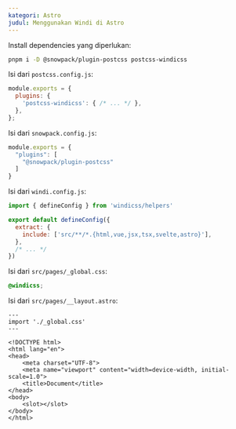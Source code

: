 ```yaml
---
kategori: Astro
judul: Menggunakan Windi di Astro
---
```


Install dependencies yang diperlukan:

```bash
pnpm i -D @snowpack/plugin-postcss postcss-windicss
```

Isi dari `postcss.config.js`:

```javascript
module.exports = {
  plugins: {
    'postcss-windicss': { /* ... */ },
  },
};
```

Isi dari `snowpack.config.js`:

```javascript
module.exports = {
  "plugins": [
    "@snowpack/plugin-postcss"
  ]
}
```

Isi dari `windi.config.js`:

```javascript
import { defineConfig } from 'windicss/helpers'

export default defineConfig({
  extract: {
    include: ['src/**/*.{html,vue,jsx,tsx,svelte,astro}'],
  },
  /* ... */
})
```

Isi dari `src/pages/_global.css`:

```css
@windicss;
```

Isi dari `src/pages/__layout.astro`:

```astro
---
import './_global.css'
---

<!DOCTYPE html>
<html lang="en">
<head>
	<meta charset="UTF-8">
	<meta name="viewport" content="width=device-width, initial-scale=1.0">
	<title>Document</title>
</head>
<body>
	<slot></slot>	
</body>
</html>
```